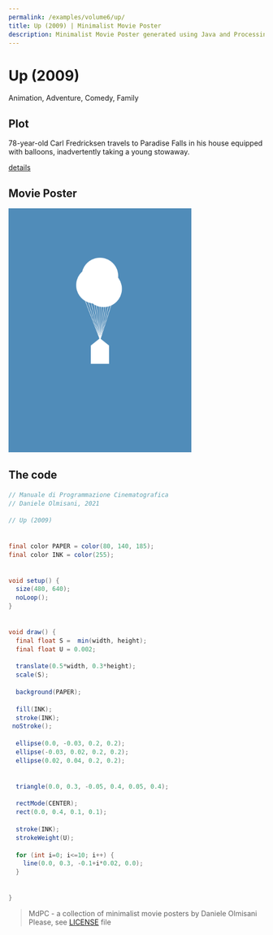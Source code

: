 ```yaml
---
permalink: /examples/volume6/up/
title: Up (2009) | Minimalist Movie Poster
description: Minimalist Movie Poster generated using Java and Processing.
---
```


# Up (2009)

Animation, Adventure, Comedy, Family

## Plot
78-year-old Carl Fredricksen travels to Paradise Falls in his house equipped with balloons, inadvertently taking a young stowaway.

[details](https://www.imdb.com/title/tt1049413/)

## Movie Poster
<img src="up.png"  width="360px" title="Up">


## The code
```java
// Manuale di Programmazione Cinematografica
// Daniele Olmisani, 2021

// Up (2009)


final color PAPER = color(80, 140, 185);
final color INK = color(255);


void setup() {
  size(480, 640);
  noLoop();
}


void draw() {
  final float S =  min(width, height);
  final float U = 0.002;

  translate(0.5*width, 0.3*height);
  scale(S);
  
  background(PAPER);
  
  fill(INK);
  stroke(INK);
 noStroke();
  
  ellipse(0.0, -0.03, 0.2, 0.2);
  ellipse(-0.03, 0.02, 0.2, 0.2);
  ellipse(0.02, 0.04, 0.2, 0.2);
  
  
  triangle(0.0, 0.3, -0.05, 0.4, 0.05, 0.4);
  
  rectMode(CENTER);
  rect(0.0, 0.4, 0.1, 0.1);
  
  stroke(INK);
  strokeWeight(U);
  
  for (int i=0; i<=10; i++) {
    line(0.0, 0.3, -0.1+i*0.02, 0.0);
  }
  
 
}

```

> MdPC - a collection of minimalist movie posters
> by Daniele Olmisani
> Please, see [LICENSE](../../../LICENSE) file
